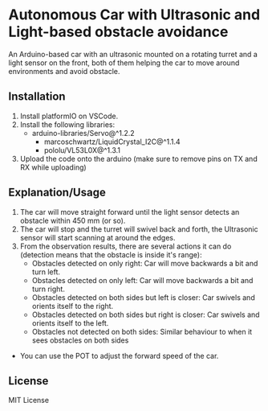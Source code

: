 # Autonomous Car with Ultrasonic and Light-based obstacle avoidance

An Arduino-based car with an ultrasonic mounted on a rotating turret and a light sensor on the front, both of them helping the car to move around environments and avoid obstacle.

## Installation
1. Install platformIO on VSCode.
2. Install the following libraries:
   - arduino-libraries/Servo@^1.2.2
	 - marcoschwartz/LiquidCrystal_I2C@^1.1.4
	 - pololu/VL53L0X@^1.3.1
3. Upload the code onto the arduino (make sure to remove pins on TX and RX while uploading)

## Explanation/Usage
1. The car will move straight forward until the light sensor detects an obstacle within 450 mm (or so).
2. The car will stop and the turret will swivel back and forth, the Ultrasonic sensor will start scanning at around the edges.
3. From the observation results, there are several actions it can do (detection means that the obstacle is inside it's range):
   - Obstacles detected on only right: Car will move backwards a bit and turn left.
   - Obstacles detected on only left: Car will move backwards a bit and turn right. 
   - Obstacles detected on both sides but left is closer: Car swivels and orients itself to the right.
   - Obstacles detected on both sides but right is closer: Car swivels and orients itself to the left.
   - Obstacles not detected on both sides: Similar behaviour to when it sees obstacles on both sides
     
- You can use the POT to adjust the forward speed of the car.

## License
MIT License
